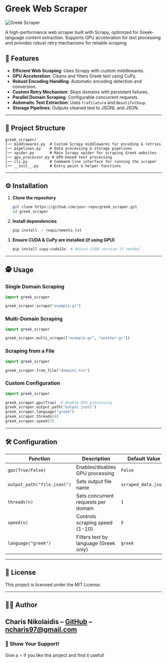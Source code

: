 # Greek Web Scraper

![Greek Scraper](https://img.shields.io/badge/Scrapy-Greek%20Scraper-brightgreen)

A high-performance web scraper built with Scrapy, optimized for Greek-language content extraction. Supports GPU acceleration for text processing and provides robust retry mechanisms for reliable scraping.

## 🚀 Features

- **Efficient Web Scraping**: Uses Scrapy with custom middlewares.
- **GPU Acceleration**: Cleans and filters Greek text using CuPy.
- **Robust Encoding Handling**: Automatic encoding detection and conversion.
- **Custom Retry Mechanism**: Skips domains with persistent failures.
- **Parallel Domain Scraping**: Configurable concurrent requests.
- **Automatic Text Extraction**: Uses `trafilatura` and `BeautifulSoup`.
- **Storage Pipelines**: Outputs cleaned text to JSONL and JSON.

---

## 📂 Project Structure

```
greek_scraper/
│── middlewares.py  # Custom Scrapy middlewares for encoding & retries
│── pipelines.py    # Data processing & storage pipelines
│── spider.py       # Main Scrapy spider for scraping Greek websites
│── gpu_processor.py # GPU-based text processing
│── cli.py          # Command-line interface for running the scraper
│── __init__.py     # Entry point & helper functions
```

---

## ⚙️ Installation

1. **Clone the repository**
   ```bash
   git clone https://github.com/your-repo/greek_scraper.git
   cd greek_scraper
   ```

2. **Install dependencies**
   ```bash
   pip install -r requirements.txt
   ```

3. **Ensure CUDA & CuPy are installed (if using GPU)**
   ```bash
   pip install cupy-cuda12x  # Adjust CUDA version if needed
   ```

---

## 🕵️ Usage

### Single Domain Scraping
```python
import greek_scraper

greek_scraper.scrape("example.gr")
```

### Multi-Domain Scraping
```python
import greek_scraper

greek_scraper.multi_scrape(["example.gr", "another.gr"])
```

### Scraping from a File
```python
import greek_scraper

greek_scraper.from_file("domains.txt")
```

### Custom Configuration
```python
import greek_scraper

greek_scraper.gpu(True)  # Enable GPU processing
greek_scraper.output_path("output.jsonl")
greek_scraper.language("greek")
greek_scraper.threads(4)
greek_scraper.speed(7)
```

---

## 🛠 Configuration

| Function          | Description                               | Default Value |
|------------------|-----------------------------------------|--------------|
| `gpu(True/False)` | Enables/disables GPU processing       | `False`      |
| `output_path("file.jsonl")` | Sets output file name                  | `scraped_data.jsonl` |
| `threads(n)`     | Sets concurrent requests per domain    | `1`          |
| `speed(n)`       | Controls scraping speed (1-10)         | `5`          |
| `language("greek")` | Filters text by language (Greek only)  | `greek`      |

---

## 📜 License
This project is licensed under the MIT License.

---

## 👨‍💻 Author
**Charis Nikolaidis** – [GitHub](https://github.com/Charisn/Web-scraper) – ncharis97@gmail.com
---

### 🌟 Show Your Support!
Give a ⭐ if you like this project and find it useful!
